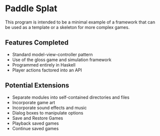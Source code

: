 # Paddle Splat
This program is intended to be
a minimal example of a framework that can be used as a template
or a skeleton for more complex games.

## Features Completed
* Standard model-view-controller pattern
* Use of the gloss game and simulation framework
* Programmed entirely in Haskell
* Player actions factored into an API

## Potential Extensions
* Separate modules into self-contained directories and files
* Incorporate game art
* Incorporate sound effects and music 
* Dialog boxes to manipulate options
* Save and Restore Games
* Playback saved games
* Continue saved games 

